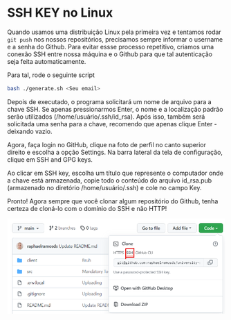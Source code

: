 # SSH KEY no Linux

Quando usamos uma distribuição Linux pela primeira vez e tentamos rodar `git push` nos nossos repositórios, precisamos sempre informar o username e a senha do Github. Para evitar essse processo repetitivo, criamos uma conexão SSH entre nossa máquina e o Github para que tal autenticação seja feita automaticamente.

Para tal, rode o seguinte script 

```bash
bash ./generate.sh <Seu email>
```

Depois de executado, o programa solicitará um nome de arquivo para a chave SSH. Se apenas pressionarmos Enter, o nome e a localização padrão serão utilizados (/home/usuário/.ssh/id_rsa). Após isso, também será solicitada uma senha para a chave, recomendo que apenas clique Enter - deixando vazio.

Agora, faça login no GitHub, clique na foto de perfil no canto superior direito e escolha a opção Settings. Na barra lateral da tela de configuração, clique em SSH and GPG keys.

Ao clicar em SSH key, escolha um título que represente o computador onde a chave está armazenada, copie todo o conteúdo do arquivo id_rsa.pub (armazenado no diretório /home/usuário/.ssh) e cole no campo Key.

Pronto! Agora sempre que você clonar algum repositório do Github, tenha certeza de cloná-lo com o domínio do SSH e não HTTP!

![Tux, the Linux mascot](/ssh-clone.png)